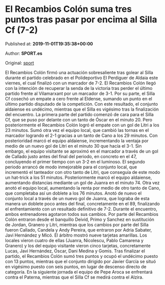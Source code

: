 
# El Recambios Colón suma tres puntos tras pasar por encima al Silla Cf (7-2)

Published at: **2019-11-01T19:35:38+00:00**

Author: **SPORT.es**

Original: [sport](https://www.sport.es/es/noticias/tercera-division/el-recambios-colon-suma-tres-puntos-tras-pasar-por-encima-al-silla-cf-7-2-7710855)

El Recambios Colón firmó una actuación sobresaliente tras golear al Silla durante el partido celebrado en el Polideportivo El Perdiguer de Aldaia este viernes, el cual finalizó con un marcador de 7-2. El Recambios Colón llegó con la intención de recuperar la senda de la victoria tras perder el último partido frente al Vilamarxant por un marcador de 3-1. Por su parte, el Silla Cf cosechó un empate a cero frente al Eldense, sumando un punto en el último partido disputado de la competición. Con este resultado, el conjunto aldaiense es undécimo, mientras que el Silla es vigésimo tras la finalización del encuentro.
La primera parte del partido comenzó de cara para el Silla Cf, que se puso por delante con un tanto de Óscar en el minuto 20. Pero posteriormente el Recambios Colón logró el empate con un gol de Litri a los 23 minutos. Sumó otra vez el equipo local, que cambió las tornas en el marcador logrando el 2-1 gracias a un tanto de Cano a los 29 minutos. Con posterioridad marcó el equipo aldaiense, incrementando la ventaja por medio de un nuevo gol de Litri en el minuto 30 que hacía el 3-1. Sin embargo, el equipo visitante se aproximó en el marcador a través de un gol de Callado justo antes del final del periodo, en concreto en el 47, concluyendo el primer tiempo con un 3-2 en el luminoso.
El segundo periodo arrancó de modo inmejorable para el conjunto local, que incrementó el tanteador con otro tanto de Litri, que conseguía de este modo un hat-trick a los 51 minutos. Posteriormente marcó el equipo aldaiense, aumentando distancias mediante un gol de Juanra en el minuto 74. Otra vez anotó el equipo local, aumentando la renta por medio de otro tanto de Cano, que completaba así un doblete a los 76 minutos. Anotó de nuevo el conjunto local a través de un nuevo gol de Juanra, que lograba de esta manera un doblete poco antes del final, concretamente en el 89, finalizando el enfrentamiento con un resultado definitivo de 7-2.
Durante el encuentro, ambos entrenadores agotaron todos sus cambios. Por parte del Recambios Colón entraron desde el banquillo Deivid, Primo y Sanchez en sustitución de Jordan, Granero y Litri, mientras que los cambios por parte del Silla fueron Callado, Candela y Andy Pereira, que entraron por Adria Sabater, Javi Hernández y Micó.
El árbitro mostró nueve tarjetas amarillas. Los locales vieron cuatro de ellas (Juanra, Nicolescu, Pablo Camarena y Granero) y los del equipo visitante vieron cinco tarjetas, concretamente Lucas, Javi Hernández, Óscar, Dani Medina y Gomis.
Tras finalizar el partido, el Recambios Colón sumó tres puntos y ocupó el undécimo puesto con 13 puntos, mientras que el conjunto dirigido por Javier García se situó en vigésimo puesto con seis puntos, en lugar de descenso directo de categoría.
En la siguiente jornada el equipo de Pepe Aroca se enfrentará contra el Paterna, mientras que el Silla Cf se medirá contra el Alzira.
